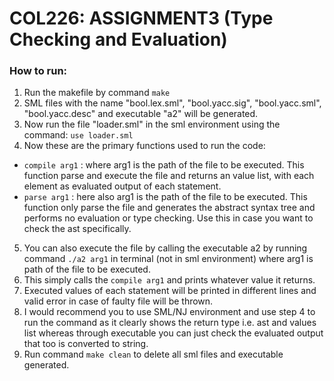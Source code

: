 # COL226: ASSIGNMENT3 (Type Checking and Evaluation)


  ### __How to run:__
1. Run the makefile by command ```make```
2. SML files with the name "bool.lex.sml", "bool.yacc.sig", "bool.yacc.sml", "bool.yacc.desc" and executable
"a2" will be generated.
3. Now run the file "loader.sml" in the sml environment using the command: ```use loader.sml```
4. Now these are the primary functions used to run the code:
  * ``` compile arg1 ``` : where arg1 is the path of the file to be executed. This function parse and execute the file and returns an value list, with each element as evaluated output of each statement.
  * ``` parse arg1 ``` : here also arg1 is the path of the file to be executed. This function only parse the file and generates the abstract syntax tree and performs no evaluation or type checking. Use this in case you want to check the ast specifically.
5. You can also execute the file by calling the executable a2 by running command ``` ./a2 arg1 ``` in terminal (not in sml environment) where arg1 is path of the file to be executed.
6. This simply calls the ``` compile arg1 ``` and prints whatever value it returns. 
7. Executed values of each statement will be printed in different lines and valid error in case of faulty file will be thrown.
8. I would recommend you to use SML/NJ environment and use step 4 to run the command as it clearly shows the return type i.e. ast and values list whereas through executable you can just check the evaluated output that too is converted to string.  
9. Run command  ```make clean``` to delete all sml files and executable generated.
